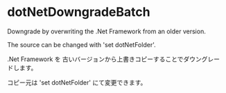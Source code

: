 # dotNetDowngradeBatch
Downgrade by overwriting the .Net Framework from an older version.

The source can be changed with 'set dotNetFolder'.

.Net Framework を 古いバージョンから上書きコピーすることでダウングレードします。

コピー元は 'set dotNetFolder' にて変更できます。
